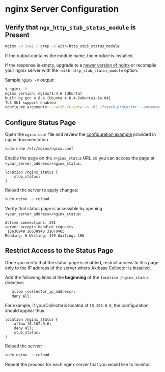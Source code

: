 # nginx Server Configuration

## Verify that `ngx_http_stub_status_module` is Present

```sh
nginx -V 2>&1 | grep -o with-http_stub_status_module
```

If the output contains the module name, the module is installed.

If the response is empty, upgrade to a [newer version of nginx](http://nginx.org/en/CHANGES) or recompile your nginx server with the `-with-http_stub_status_module` option.

Sample `nginx -V` output:

```sh
$ nginx -V
nginx version: nginx/1.4.6 (Ubuntu)
built by gcc 4.8.4 (Ubuntu 4.8.4-2ubuntu1~14.04)
TLS SNI support enabled
configure arguments: --with-cc-opt='-g -O2 -fstack-protector --param=ssp-buffer-size=4 -Wformat -Werror=format-security -D_FORTIFY_SOURCE=2' --with-ld-opt='-Wl,-Bsymbolic-functions -Wl,-z,relro' --prefix=/usr/share/nginx --conf-path=/etc/nginx/nginx.conf --http-log-path=/var/log/nginx/access.log --error-log-path=/var/log/nginx/error.log --lock-path=/var/lock/nginx.lock --pid-path=/run/nginx.pid --http-client-body-temp-path=/var/lib/nginx/body --http-fastcgi-temp-path=/var/lib/nginx/fastcgi --http-proxy-temp-path=/var/lib/nginx/proxy --http-scgi-temp-path=/var/lib/nginx/scgi --http-uwsgi-temp-path=/var/lib/nginx/uwsgi --with-debug --with-pcre-jit --with-ipv6 --with-http_ssl_module --with-http_stub_status_module --with-http_realip_module --with-http_addition_module --with-http_dav_module --with-http_geoip_module --with-http_gzip_static_module --with-http_image_filter_module --with-http_spdy_module --with-http_sub_module --with-http_xslt_module --with-mail --with-mail_ssl_module
```

## Configure Status Page

Open the `nginx.conf` file and review the [configuration example](http://nginx.org/en/docs/http/ngx_http_stub_status_module.html#example) provided in nginx documentation.

```sh
sudo nano /etc/nginx/nginx.conf
```

Enable the page on the `/nginx_status` URL so you can access the page at `<your_server_address>/nginx_status`.

```ls
location /nginx_status {
    stub_status;
}
```

Reload the server to apply changes:

```sh
sudo nginx -s reload
```

Verify that status page is accessible by opening `<your_server_address>/nginx_status`:

```ls
Active connections: 291
server accepts handled requests
 16630948 16630948 31070465
Reading: 6 Writing: 179 Waiting: 106
```

## Restrict Access to the Status Page

Once you verify that the status page is enabled, restrict access to this page only to the IP address of the server where Axibase Collector is installed.

Add the following lines at the **beginning** of the `location /nginx_status` directive:

```java
   allow <collector_ip_address>;
   deny all;
```

 For example, if yourCollectoris located at `10.102.0.6`, the configuration should appear thus:

```ls
location /nginx_status {
    allow 10.102.0.6;
    deny all;
    stub_status;
}
```

Reload the server:

```sh
sudo nginx -s reload
```

Repeat the process for each nginx server that you would like to monitor.
